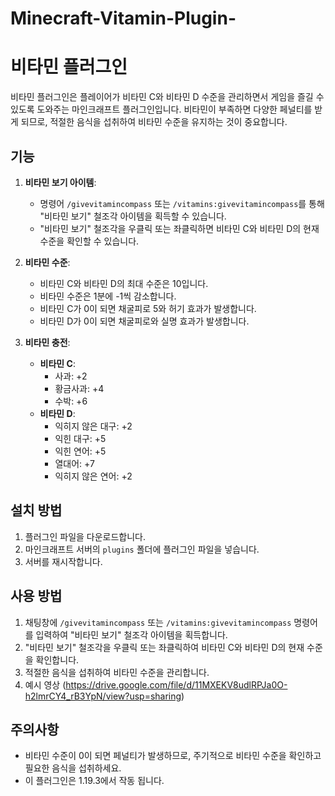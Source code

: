 # Minecraft-Vitamin-Plugin-
# 비타민 플러그인

비타민 플러그인은 플레이어가 비타민 C와 비타민 D 수준을 관리하면서 게임을 즐길 수 있도록 도와주는 마인크래프트 플러그인입니다. 비타민이 부족하면 다양한 페널티를 받게 되므로, 적절한 음식을 섭취하여 비타민 수준을 유지하는 것이 중요합니다.

## 기능

1. **비타민 보기 아이템**:
   - 명령어 `/givevitamincompass` 또는 `/vitamins:givevitamincompass`를 통해 "비타민 보기" 철조각 아이템을 획득할 수 있습니다.
   - "비타민 보기" 철조각을 우클릭 또는 좌클릭하면 비타민 C와 비타민 D의 현재 수준을 확인할 수 있습니다.

2. **비타민 수준**:
   - 비타민 C와 비타민 D의 최대 수준은 10입니다.
   - 비타민 수준은 1분에 -1씩 감소합니다.
   - 비타민 C가 0이 되면 채굴피로 5와 허기 효과가 발생합니다.
   - 비타민 D가 0이 되면 채굴피로와 실명 효과가 발생합니다.

3. **비타민 충전**:
   - **비타민 C**:
     - 사과: +2
     - 황금사과: +4
     - 수박: +6
   - **비타민 D**:
     - 익히지 않은 대구: +2
     - 익힌 대구: +5
     - 익힌 연어: +5
     - 열대어: +7
     - 익히지 않은 연어: +2

## 설치 방법

1. 플러그인 파일을 다운로드합니다.
2. 마인크래프트 서버의 `plugins` 폴더에 플러그인 파일을 넣습니다.
3. 서버를 재시작합니다.

## 사용 방법

1. 채팅창에 `/givevitamincompass` 또는 `/vitamins:givevitamincompass` 명령어를 입력하여 "비타민 보기" 철조각 아이템을 획득합니다.
2. "비타민 보기" 철조각을 우클릭 또는 좌클릭하여 비타민 C와 비타민 D의 현재 수준을 확인합니다.
3. 적절한 음식을 섭취하여 비타민 수준을 관리합니다.
4. 예시 영상 (https://drive.google.com/file/d/11MXEKV8udlRPJa0O-h2lmrCY4_rB3YpN/view?usp=sharing)

## 주의사항

- 비타민 수준이 0이 되면 페널티가 발생하므로, 주기적으로 비타민 수준을 확인하고 필요한 음식을 섭취하세요.
- 이 플러그인은 1.19.3에서 작동 됩니다.

